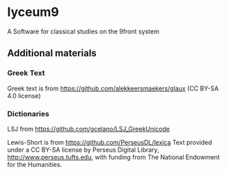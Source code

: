 # lyceum9
A Software for classical studies on the 9front system

## Additional materials

### Greek Text

Greek text is from https://github.com/alekkeersmaekers/glaux
(CC BY-SA 4.0 license)

### Dictionaries

LSJ from https://github.com/gcelano/LSJ_GreekUnicode

Lewis-Short is from https://github.com/PerseusDL/lexica
Text provided under a CC BY-SA license by Perseus Digital Library, http://www.perseus.tufts.edu, with funding from The National Endowment for the Humanities.
